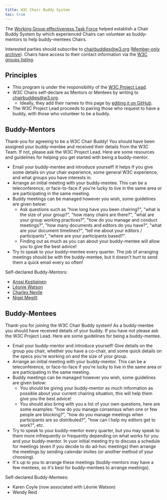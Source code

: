```yaml
---
title: W3C Chair Buddy System
toc: true
---
```


The [Working Group effectiveness Task Force](https://github.com/w3c/wg-effectiveness) helped establish a Chair Buddy System by which experienced Chairs can volunteer as buddy-mentors to help buddy-mentees Chairs.

Interested parties should subscribe to [chairbuddies@w3.org](mailto:chairbuddies@w3.org) ([Member-only archive](https://lists.w3.org/Archives/Member/member-chairbuddies/)). Chairs have access to their contact information via the [W3C groups listing](https://www.w3.org/groups/).

## Principles

- This program is under the responsibility of the [W3C Project Lead](https://www.w3.org/staff/project/).
- W3C Chairs self-declare as Mentors or Mentees by writing to [chairbuddies@w3.org](mailto:chairbuddies@w3.org).
  - Ideally, they add their names to this page by [editing it on GitHub](https://github.com/w3c/guide/edit/main/chair/buddy.md).
- The W3C Project Lead proceeds to pairing those who request to have a buddy, with those who volunteer to be a buddy.

## Buddy-Mentors

Thank-you for agreeing to be a W3C Chair Buddy! You should have been assigned your buddy-mentee and received their details from the W3C Team. If not, please ask the W3C Project Lead. Here are some resources and guidelines for helping you get started with being a buddy-mentor.

- Email your buddy-mentee and introduce yourself! It helps if you give some details on your chair experience, some general W3C experience, and what groups you have interests in.
- Arrange an initial meeting with your buddy-mentee. This can be a teleconference, or face-to-face if you're lucky to live in the same area or are participating in the same meeting.
- Buddy meetings can be managed however you wish, some guidelines are given below:
  - Ask questions such as "how long have you been chairing?", "what is the size of your group?", "how many chairs are there?", "what are your group working practices?", "how do you manage and conduct meetings?", "how many documents and editors do you have?", "what are your document timelines?", "tell me about your editors / participants", "where are your participants based?".
  - Finding out as much as you can about your buddy-mentee will allow you to give the best advice!
- Try to speak to your buddy-mentee every quarter. The job of arranging meetings should be with the buddy-mentee, but it doesn't hurt to send them a quick email every so often!

Self-declared Buddy-Mentors:

- [Anssi Kostiainen](https://github.com/anssiko)
- [Léonie Watson](https://github.com/ljwatson)
- [Charles Nevile](https://github.com/chaals)
- [Nigel Megitt](https://github.com/nigelmegitt)

## Buddy-Mentees

Thank-you for joining the W3C Chair Buddy system! As a buddy-mentee you should have received details of your buddy. If you have not please ask the W3C Project Lead. Here are some guidelines for being a buddy-mentee.

- Email your buddy-mentor and introduce yourself! Give details on the group you chair, whether you have a co-chair, and some quick details on the specs you're working on and the size of your group.
- Arrange an initial meeting with your buddy-mentor. This can be a teleconference, or face-to-face if you're lucky to live in the same area or are participating in the same meeting.
- Buddy meetings can be managed however you wish, some guidelines are given below:
  - You should be giving your buddy-mentor as much information as possible about your current chairing situation, this will help them give you the best advice!
  - You should also bring with you a list of your own questions, here are some examples: "how do you manage consensus when one or few people are blocking?", "how do you manage meetings when participants are so distributed?", "how can I help my editors get to work?", etc.
- Try to speak to your buddy-mentor every quarter, but you may speak to them more infrequently or frequently depending on what works for you and your buddy-mentor. In yuor initial meeting try to discuss a schedule for meetings (even if you decide to do ad-hoc meetings) then arrange the meetings by sending calendar invites (or another method of your choosing).
- It's up to you to arrange these meetings (buddy-mentors may have a few mentees, so it's best for buddy-mentees to arrange meetings).

Self-declared Buddy-Mentees:

- Karen Coyle (now associated with Léonie Watson)
- Wendy Reid
